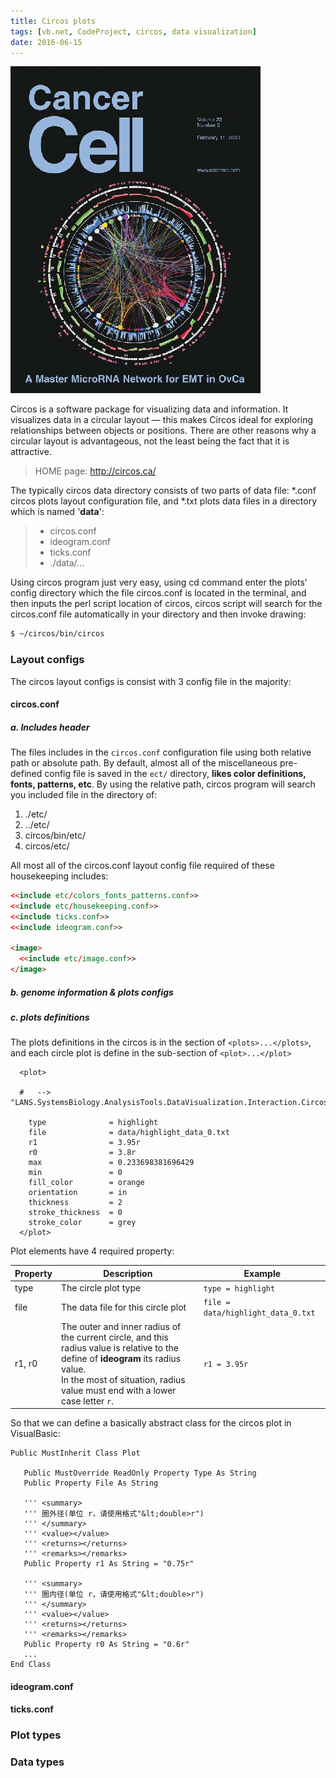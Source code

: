 ```yaml
---
title: Circos plots
tags: [vb.net, CodeProject, circos, data visualization]
date: 2016-06-15
---
```


![](https://raw.githubusercontent.com/SMRUCC/GCModeller.Circos/master/circos-cancer-cell.png)

Circos is a software package for visualizing data and information. It visualizes data in a circular layout — this makes Circos ideal for exploring relationships between objects or positions. There are other reasons why a circular layout is advantageous, not the least being the fact that it is attractive.

> HOME page: http://circos.ca/

<!--more-->

The typically circos data directory consists of two parts of data file: \*.conf circos plots layout configuration file, and \*.txt plots data files in a directory which is named '**data**':

>  + circos.conf
>  + ideogram.conf
>  + ticks.conf
>  + ./data/...

Using circos program just very easy, using cd command enter the plots' config directory which the file circos.conf is located in the terminal, and then inputs the perl script location of circos, circos script will search for the circos.conf file automatically in your directory and then invoke drawing:

```bash
$ ~/circos/bin/circos
```

### Layout configs
The circos layout configs is consist with 3 config file in the majority:

#### circos.conf
##### a. Includes header

The files includes in the ``circos.conf`` configuration file using both relative path or absolute path. By default, almost all of the miscellaneous pre-defined config file is saved in the ``ect/`` directory, **likes color definitions, fonts, patterns, etc**. By using the relative path, circos program will search you included file in the directory of:

1. ./etc/
2. ../etc/
3. circos/bin/etc/
4. circos/etc/

All most all of the circos.conf layout config file required of these housekeeping includes:

```html
<<include etc/colors_fonts_patterns.conf>>
<<include etc/housekeeping.conf>>
<<include ticks.conf>>
<<include ideogram.conf>>

<image>
  <<include etc/image.conf>>
</image>
```

##### b. genome information &amp; plots configs
##### c. plots definitions
The plots definitions in the circos is in the section of ``<plots>...</plots>``, and each circle plot is define in the sub-section of ``<plot>...</plot>``

```
  <plot>

  #   --> "LANS.SystemsBiology.AnalysisTools.DataVisualization.Interaction.Circos.Documents.Karyotype.Highlights.GradientMappings"

    type              = highlight
    file              = data/highlight_data_0.txt
    r1                = 3.95r
    r0                = 3.8r
    max               = 0.233698381696429
    min               = 0
    fill_color        = orange
    orientation       = in
    thickness         = 2
    stroke_thickness  = 0
    stroke_color      = grey
  </plot>
```

Plot elements have 4 required property:

|Property|Description|Example|
|--------|-----------|-------|
|type|The circle plot type|``type = highlight``|
|file|The data file for this circle plot|``file = data/highlight_data_0.txt``|
|r1, r0|The outer and inner radius of the current circle, and this radius value is relative to the define of **ideogram** its radius value. <br />In the most of situation, radius value must end with a lower case letter ``r``.|``r1 = 3.95r``|

So that we can define a basically abstract class for the circos plot in VisualBasic:

```vbnet
Public MustInherit Class Plot

   Public MustOverride ReadOnly Property Type As String
   Public Property File As String

   ''' <summary>
   ''' 圈外径(单位 r，请使用格式"&lt;double>r")
   ''' </summary>
   ''' <value></value>
   ''' <returns></returns>
   ''' <remarks></remarks>
   Public Property r1 As String = "0.75r"

   ''' <summary>
   ''' 圈内径(单位 r，请使用格式"&lt;double>r")
   ''' </summary>
   ''' <value></value>
   ''' <returns></returns>
   ''' <remarks></remarks>
   Public Property r0 As String = "0.6r"
   ...
End Class
```

#### ideogram.conf
#### ticks.conf


### Plot types
### Data types